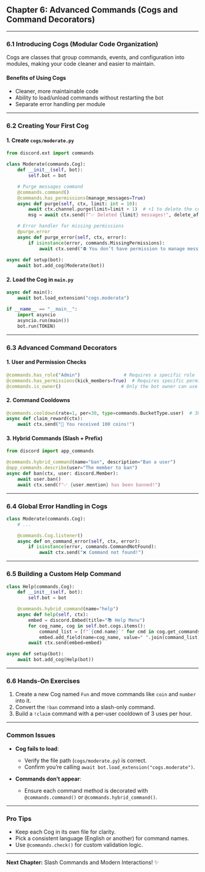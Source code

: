 ## Chapter 6: Advanced Commands (Cogs and Command Decorators)

---

### 6.1 Introducing Cogs (Modular Code Organization)

Cogs are classes that group commands, events, and configuration into modules, making your code cleaner and easier to maintain.

#### Benefits of Using Cogs

* Cleaner, more maintainable code
* Ability to load/unload commands without restarting the bot
* Separate error handling per module

---

### 6.2 Creating Your First Cog

#### 1. Create `cogs/moderate.py`

```python
from discord.ext import commands

class Moderate(commands.Cog):
    def __init__(self, bot):
        self.bot = bot

    # Purge messages command
    @commands.command()
    @commands.has_permissions(manage_messages=True)
    async def purge(self, ctx, limit: int = 10):
        await ctx.channel.purge(limit=limit + 1)  # +1 to delete the command message
        msg = await ctx.send(f"✅ Deleted {limit} messages!", delete_after=5)

    # Error handler for missing permissions
    @purge.error
    async def purge_error(self, ctx, error):
        if isinstance(error, commands.MissingPermissions):
            await ctx.send("⛔ You don’t have permission to manage messages!")
            
async def setup(bot):
    await bot.add_cog(Moderate(bot))
```

#### 2. Load the Cog in `main.py`

```python
async def main():
    await bot.load_extension("cogs.moderate")

if __name__ == "__main__":
    import asyncio
    asyncio.run(main())
    bot.run(TOKEN)
```

---

### 6.3 Advanced Command Decorators

#### 1. User and Permission Checks

```python
@commands.has_role("Admin")                # Requires a specific role
@commands.has_permissions(kick_members=True)  # Requires specific permission
@commands.is_owner()                      # Only the bot owner can use
```

#### 2. Command Cooldowns

```python
@commands.cooldown(rate=1, per=30, type=commands.BucketType.user)  # 30-second cooldown per user
async def claim_reward(ctx):
    await ctx.send("🎉 You received 100 coins!")
```

#### 3. Hybrid Commands (Slash + Prefix)

```python
from discord import app_commands

@commands.hybrid_command(name="ban", description="Ban a user")
@app_commands.describe(user="The member to ban")
async def ban(ctx, user: discord.Member):
    await user.ban()
    await ctx.send(f"✅ {user.mention} has been banned!")
```

---

### 6.4 Global Error Handling in Cogs

```python
class Moderate(commands.Cog):
    # ...

    @commands.Cog.listener()
    async def on_command_error(self, ctx, error):
        if isinstance(error, commands.CommandNotFound):
            await ctx.send("❌ Command not found!")
```

---

### 6.5 Building a Custom Help Command

```python
class Help(commands.Cog):
    def __init__(self, bot):
        self.bot = bot

    @commands.hybrid_command(name="help")
    async def help(self, ctx):
        embed = discord.Embed(title="📚 Help Menu")
        for cog_name, cog in self.bot.cogs.items():
            command_list = [f"`{cmd.name}`" for cmd in cog.get_commands()]
            embed.add_field(name=cog_name, value=" ".join(command_list) or "No commands", inline=False)
        await ctx.send(embed=embed)

async def setup(bot):
    await bot.add_cog(Help(bot))
```

---

### 6.6 Hands-On Exercises

1. Create a new Cog named `Fun` and move commands like `coin` and `number` into it.
2. Convert the `!ban` command into a slash-only command.
3. Build a `!claim` command with a per-user cooldown of 3 uses per hour.

---

### Common Issues

* **Cog fails to load**:

  * Verify the file path (`cogs/moderate.py`) is correct.
  * Confirm you’re calling `await bot.load_extension("cogs.moderate")`.
* **Commands don’t appear**:

  * Ensure each command method is decorated with `@commands.command()` or `@commands.hybrid_command()`.

---

### Pro Tips

* Keep each Cog in its own file for clarity.
* Pick a consistent language (English or another) for command names.
* Use `@commands.check()` for custom validation logic.

---

**Next Chapter:** Slash Commands and Modern Interactions! ✨